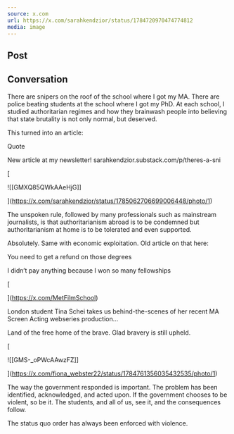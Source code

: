 ```yaml
---
source: x.com
url: https://x.com/sarahkendzior/status/1784720970474774812
media: image
---
```


## Post

## Conversation

There are snipers on the roof of the school where I got my MA. There are police beating students at the school where I got my PhD. At each school, I studied authoritarian regimes and how they brainwash people into believing that state brutality is not only normal, but deserved.



This turned into an article:

Quote

New article at my newsletter! sarahkendzior.substack.com/p/theres-a-sni

[

![[GMXQ85QWkAAeHjG]]



](https://x.com/sarahkendzior/status/1785062706699006448/photo/1)

The unspoken rule, followed by many professionals such as mainstream journalists, is that authoritarianism abroad is to be condemned but authoritarianism at home is to be tolerated and even supported.

Absolutely. Same with economic exploitation. Old article on that here:

You need to get a refund on those degrees

I didn’t pay anything because I won so many fellowships 

[





](https://x.com/MetFilmSchool)

London student Tina Schei takes us behind-the-scenes of her recent MA Screen Acting webseries production…

Land of the free home of the brave. Glad bravery is still upheld.

[

![[GMS-_oPWcAAwzFZ]]



](https://x.com/fiona_webster22/status/1784761356035432535/photo/1)

The way the government responded is important. The problem has been identified, acknowledged, and acted upon. If the government chooses to be violent, so be it. The students, and all of us, see it, and the consequences follow.

The status quo order has always been enforced with violence.

